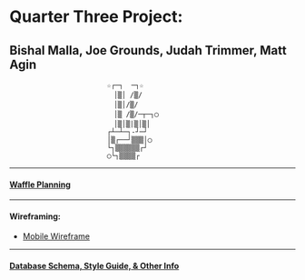 # Quarter Three Project:
## Bishal Malla, Joe Grounds, Judah Trimmer, Matt Agin

                            ☆┌─┐  ─┐☆
                            　│▒│ /▒/
                            　│▒│/▒/
                            　│▒ /▒/─┬─┐◯
                            　│▒│▒|▒│▒│
                            ┌┴─┴─┐-┘─┘
                            │▒┌──┘▒▒▒│◯
                            └┐▒▒▒▒▒▒┌┘
                            ◯└┐▒▒▒▒┌

----
#### [Waffle Planning](https://waffle.io/magin3191/Q3-Project)

----

#### Wireframing:

- [Mobile Wireframe](https://drive.google.com/file/d/1qocuVNiuIJCKCF7q_7xwZ6es8_wsZhfJ/view?usp=sharing)

----


#### [Database Schema, Style Guide, & Other Info](https://docs.google.com/document/d/1bYRI6MMNl9K2VEzxBEQjXkmxPlpTWe1BTwT4AzBeGMg/edit)
